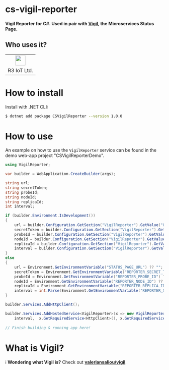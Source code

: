 # cs-vigil-reporter

#### Vigil Reporter for C#. Used in pair with [Vigil](https://github.com/valeriansaliou/vigil), the Microservices Status Page.


## Who uses it?

<table>
<tr>
<td align="center"><a href="https://r3-iot.com/"><img src="https://r3-iot.com/imgs/logo.svg" height="32" /></a></td>
</tr>
<tr>
<td align="center">R3 IoT Ltd.</td>
</tr>
</table>



# How to install
Install with .NET CLI:

```sh
$ dotnet add package CSVigilReporter --version 1.0.0
```


# How to use
An example on how to use the `VigilReporter` service can be found in the demo web-app project "CSVigilReporterDemo". 

```c#
using VigilReporter;

var builder = WebApplication.CreateBuilder(args);

string url;
string secretToken;
string probeId;
string nodeId;
string replicaId;
int interval;

if (builder.Environment.IsDevelopment())
{
    url = builder.Configuration.GetSection("VigilReporter").GetValue("Url", "localhost:8080");
    secretToken = builder.Configuration.GetSection("VigilReporter").GetValue("SecretToken", "password");
    probeId = builder.Configuration.GetSection("VigilReporter").GetValue("ProbeId", "");
    nodeId = builder.Configuration.GetSection("VigilReporter").GetValue("NodeId", "");
    replicaId = builder.Configuration.GetSection("VigilReporter").GetValue("ReplicaId", "");
    interval = builder.Configuration.GetSection("VigilReporter").GetValue("Interval", 60);
}
else
{
    url = Environment.GetEnvironmentVariable("STATUS_PAGE_URL") ?? "";
    secretToken = Environment.GetEnvironmentVariable("REPORTER_SECRET_TOKEN") ?? "";
    probeId = Environment.GetEnvironmentVariable("REPORTER_PROBE_ID") ?? "";
    nodeId = Environment.GetEnvironmentVariable("REPORTER_NODE_ID") ?? "";
    replicaId = Environment.GetEnvironmentVariable("REPORTER_REPLICA_ID") ?? "";
    interval = int.Parse(Environment.GetEnvironmentVariable("REPORTER_STATUS_INTERVAL") ?? "60");
}

builder.Services.AddHttpClient();

builder.Services.AddHostedService<VigilReporter>(x => new VigilReporter(url, secretToken, probeId, nodeId, replicaId,
    interval,  x.GetRequiredService<HttpClient>(), x.GetRequiredService<ILoggerFactory>()));
    
// Finish building & running app here!
```

# What is Vigil?
ℹ️ **Wondering what Vigil is?** Check out **[valeriansaliou/vigil](https://github.com/valeriansaliou/vigil)**.